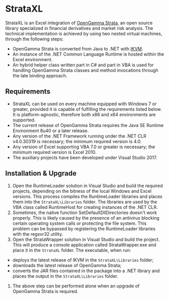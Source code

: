 # StrataXL

StrataXL is an Excel integration of [OpenGamma Strata](http://strata.opengamma.io/), an open source library specialized in financial derivatives and market risk analysis. The technical implementation is achieved by using two nested virtual machines, through the following steps:

 * OpenGamma Strata is converted from Java to .NET with [IKVM](https://www.ikvm.net/).
 * An instance of the .NET Common Language Runtime is hosted within the Excel environment.
 * An hybrid helper class written part in C# and part in VBA is used for handling OpenGamma Strata classes and method invocations through the late binding approach.

## Requirements

 * StrataXL can be used on every machine equipped with Windows 7 or greater, provided it is capable of fulfilling the requirements listed below. It is platform-agnostic, therefore both x86 and x64 environments are supported.
 * The current release of OpenGamma Strata requires the Java SE Runtime Environment 8u40 or a later release.
 * Any version of the .NET Framework running under the .NET CLR v4.0.30319 is necessary; the minimum required version is 4.0.
 * Any version of Excel supporting VBA 7.0 or greater is necessary; the minimum required version is Excel 2010.
 * The auxiliary projects have been developed under Visual Studio 2017.

## Installation & Upgrade

 1. Open the RuntimeLoader solution in Visual Studio and build the required projects, depending on the bitness of the local Windows and Excel versions. This process compiles the RuntimeLoader libraries and places them into the `StrataXL\Libraries` folder. The libraries are used by the VBA class called RuntimeHost for creating instances of the .NET CLR.
 1. Sometimes, the native function SetDefaultDllDirectories doesn't work properly. This is likely caused by the presence of an antivirus blocking certain operating system calls or protecting the file system. This problem can be bypassed by registering the RuntimeLoader libraries with the regsvr32 utility.
 1. Open the StrataWrapper solution in Visual Studio and build the project. This will produce a console application called StrataWrapper.exe and place it in the `StrataXL` folder. The executable, when run:
   - deploys the latest release of IKVM in the `StrataXL\Libraries` folder;
   - downloads the latest release of OpenGamma Strata;
   - converts the JAR files contained in the package into a .NET library and places the output in the `StrataXL\Libraries` folder.
 1. The above step can be performed alone when an upgrade of OpenGamma Strata is required.
